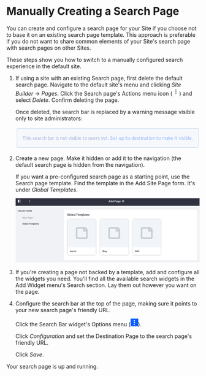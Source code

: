 # Manually Creating a Search Page
<!-- Please consider renaming this article to "Creating a Search Page" instead. -->
You can create and configure a search page for your Site if you choose not to base it on an existing search page template. This approach is preferable if you do not want to share common elements of your Site's search page with search pages on other Sites.

These steps show you how to switch to a manually configured search experience in the default site.

1. If using a site with an existing Search page, first delete the default search page. Navigate to the default site's menu and clicking *Site Builder* &rarr; *Pages*. Click the Search page's Actions menu icon (![Actions](../../../images/icon-actions.png)) and select *Delete*. Confirm deleting the page.

    Once deleted, the search bar is replaced by a warning message visible only to site administrators:

    ![A search page must be configured for the Search Bar widget.](./manually-creating-a-search-page/images/01.png)

1. Create a new page. Make it hidden or add it to the navigation (the default search page is hidden from the navigation).

    If you want a pre-configured search page as a starting point, use the Search page template. Find the template in the Add Site Page form. It's under *Global Templates*.

    ![Use the Search page template to jump-start its creation.](./manually-creating-a-search-page/images/02.png)

1. If you're creating a page not backed by a template, add and configure all the widgets you need. You'll find all the available search widgets in the Add Widget menu's Search section. Lay them out however you want on the page.

1. Configure the search bar at the top of the page, making sure it points to your new search page's friendly URL.

    Click the Search Bar widget's Options menu (![Options](../../../images/icon-widget-options.png)).

    Click *Configuration* and set the Destination Page to the search page's friendly URL.

    Click *Save*.

Your search page is up and running.
